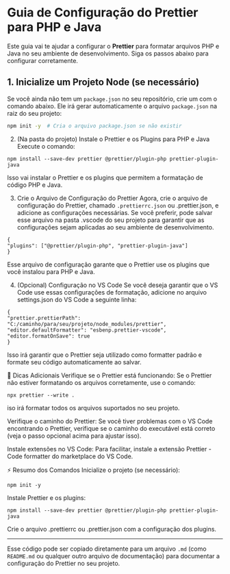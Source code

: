 # Guia de Configuração do Prettier para PHP e Java

Este guia vai te ajudar a configurar o **Prettier** para formatar arquivos PHP e Java no seu ambiente de desenvolvimento. Siga os passos abaixo para configurar corretamente.

## 1. Inicialize um Projeto Node (se necessário)

Se você ainda não tem um `package.json` no seu repositório, crie um com o comando abaixo. Ele irá gerar automaticamente o arquivo `package.json` na raiz do seu projeto:

```bash
npm init -y  # Cria o arquivo package.json se não existir
```

2. (Na pasta do projeto) Instale o Prettier e os Plugins para PHP e Java Execute o comando:

```
npm install --save-dev prettier @prettier/plugin-php prettier-plugin-java
```

Isso vai instalar o Prettier e os plugins que permitem a formatação de código PHP e Java.

3. Crie o Arquivo de Configuração do Prettier
   Agora, crie o arquivo de configuração do Prettier, chamado `.prettierrc.json` ou .prettier.json, e adicione as configurações necessárias. Se você preferir, pode salvar esse arquivo na pasta .vscode do seu projeto para garantir que as configurações sejam aplicadas ao seu ambiente de desenvolvimento.

```
{
"plugins": ["@prettier/plugin-php", "prettier-plugin-java"]
}
```

Esse arquivo de configuração garante que o Prettier use os plugins que você instalou para PHP e Java.

4. (Opcional) Configuração no VS Code
   Se você deseja garantir que o VS Code use essas configurações de formatação, adicione no arquivo settings.json do VS Code a seguinte linha:

```
{
"prettier.prettierPath": "C:/caminho/para/seu/projeto/node_modules/prettier",
"editor.defaultFormatter": "esbenp.prettier-vscode",
"editor.formatOnSave": true
}
```

Isso irá garantir que o Prettier seja utilizado como formatter padrão e formate seu código automaticamente ao salvar.

🔧 Dicas Adicionais
Verifique se o Prettier está funcionando: Se o Prettier não estiver formatando os arquivos corretamente, use o comando:

```
npx prettier --write .
```

iso irá formatar todos os arquivos suportados no seu projeto.

Verifique o caminho do Prettier: Se você tiver problemas com o VS Code encontrando o Prettier, verifique se o caminho do executável está correto (veja o passo opcional acima para ajustar isso).

Instale extensões no VS Code: Para facilitar, instale a extensão Prettier - Code formatter do marketplace do VS Code.

⚡ Resumo dos Comandos
Inicialize o projeto (se necessário):

```
npm init -y
```

Instale Prettier e os plugins:

```
npm install --save-dev prettier @prettier/plugin-php prettier-plugin-java
```

Crie o arquivo .prettierrc ou .prettier.json com a configuração dos plugins.

---

Esse código pode ser copiado diretamente para um arquivo `.md` (como `README.md` ou qualquer outro arquivo de documentação) para documentar a configuração do Prettier no seu projeto.
